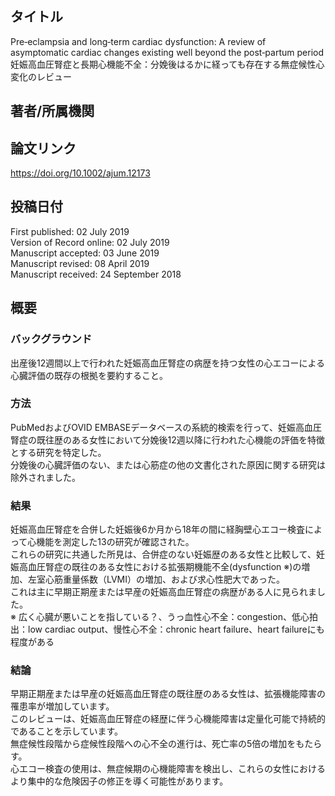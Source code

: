 ## タイトル
Pre‐eclampsia and long‐term cardiac dysfunction: A review of asymptomatic cardiac changes existing well beyond the post‐partum period  
妊娠高血圧腎症と長期心機能不全：分娩後はるかに経っても存在する無症候性心変化のレビュー

## 著者/所属機関

## 論文リンク
https://doi.org/10.1002/ajum.12173

## 投稿日付
First published: 02 July 2019  
Version of Record online: 02 July 2019  
Manuscript accepted: 03 June 2019  
Manuscript revised: 08 April 2019  
Manuscript received: 24 September 2018

## 概要
### バックグラウンド
出産後12週間以上で行われた妊娠高血圧腎症の病歴を持つ女性の心エコーによる心臓評価の既存の根拠を要約すること。

### 方法
PubMedおよびOVID EMBASEデータベースの系統的検索を行って、妊娠高血圧腎症の既往歴のある女性において分娩後12週以降に行われた心機能の評価を特徴とする研究を特定した。  
分娩後の心臓評価のない、または心筋症の他の文書化された原因に関する研究は除外されました。

### 結果
妊娠高血圧腎症を合併した妊娠後6か月から18年の間に経胸壁心エコー検査によって心機能を測定した13の研究が確認された。  
これらの研究に共通した所見は、合併症のない妊娠歴のある女性と比較して、妊娠高血圧腎症の既往のある女性における拡張期機能不全(dysfunction ※)の増加、左室心筋重量係数（LVMI）の増加、および求心性肥大であった。  
これは主に早期正期産または早産の妊娠高血圧腎症の病歴がある人に見られました。  
※ 広く心臓が悪いことを指している？、うっ血性心不全：congestion、低心拍出：low cardiac output、慢性心不全：chronic heart failure、heart failureにも程度がある

### 結論
早期正期産または早産の妊娠高血圧腎症の既往歴のある女性は、拡張機能障害の罹患率が増加しています。  
このレビューは、妊娠高血圧腎症の経歴に伴う心機能障害は定量化可能で持続的であることを示しています。  
無症候性段階から症候性段階への心不全の進行は、死亡率の5倍の増加をもたらす。  
心エコー検査の使用は、無症候期の心機能障害を検出し、これらの女性におけるより集中的な危険因子の修正を導く可能性があります。
